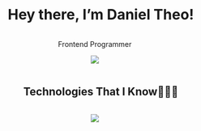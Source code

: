 <div id="user-content-toc">
  <ul align="center">
    <summary><h1 style="display: inline-block">Hey there, I’m Daniel Theo!</h1></summary>
  </ul>
</div>

<p align="center">Frontend Programmer</p>

<p align="center">
  <img unselectable="on" src="http://streak-stats.demolab.com?user=Moscart&theme=holi-theme&hide_border=true&background=0D1117&mode=weekly"/><br>
</p>

<div id="user-content-toc">
  <ul align="center">
    <summary><h2 style="display: inline-block">Technologies That I Know👨🏻‍💻</h2></summary>
  </ul>
</div>
<p align="center">
    <img src="https://skillicons.dev/icons?i=html,css,bootstrap,tailwind,js,ts,react,nextjs,vite,prisma,mysql,postgres,firebase,git,github,postman,npm,vscode&perline=6" />
</p>
